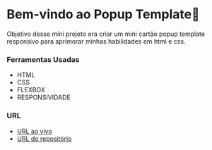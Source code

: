 # Bem-vindo ao Popup Template👋

Objetivo desse mini projeto era criar um mini cartão popup template responsivo para aprimorar minhas habilidades em html e css.

### Ferramentas Usadas

- HTML
- CSS
- FLEXBOX
- RESPONSIVIDADE


### URL

- [URL ao vivo](https://pages.github.com/)
- [URL do repositório](https://pages.github.com/)